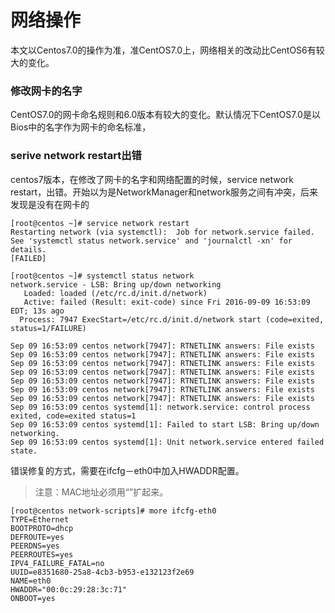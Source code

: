 # 网络操作

本文以Centos7.0的操作为准，准CentOS7.0上，网络相关的改动比CentOS6有较大的变化。

### 修改网卡的名字

CentOS7.0的网卡命名规则和6.0版本有较大的变化。默认情况下CentOS7.0是以Bios中的名字作为网卡的命名标准，

### serive network restart出错

centos7版本，在修改了网卡的名字和网络配置的时候，service network restart，出错。开始以为是NetworkManager和network服务之间有冲突，后来发现是没有在网卡的

```
[root@centos ~]# service network restart
Restarting network (via systemctl):  Job for network.service failed. See 'systemctl status network.service' and 'journalctl -xn' for details.
[FAILED]

[root@centos ~]# systemctl status network
network.service - LSB: Bring up/down networking
   Loaded: loaded (/etc/rc.d/init.d/network)
   Active: failed (Result: exit-code) since Fri 2016-09-09 16:53:09 EDT; 13s ago
  Process: 7947 ExecStart=/etc/rc.d/init.d/network start (code=exited, status=1/FAILURE)

Sep 09 16:53:09 centos network[7947]: RTNETLINK answers: File exists
Sep 09 16:53:09 centos network[7947]: RTNETLINK answers: File exists
Sep 09 16:53:09 centos network[7947]: RTNETLINK answers: File exists
Sep 09 16:53:09 centos network[7947]: RTNETLINK answers: File exists
Sep 09 16:53:09 centos network[7947]: RTNETLINK answers: File exists
Sep 09 16:53:09 centos network[7947]: RTNETLINK answers: File exists
Sep 09 16:53:09 centos network[7947]: RTNETLINK answers: File exists
Sep 09 16:53:09 centos systemd[1]: network.service: control process exited, code=exited status=1
Sep 09 16:53:09 centos systemd[1]: Failed to start LSB: Bring up/down networking.
Sep 09 16:53:09 centos systemd[1]: Unit network.service entered failed state.
```

错误修复的方式，需要在ifcfg－eth0中加入HWADDR配置。

> 注意：MAC地址必须用“”扩起来。

```
[root@centos network-scripts]# more ifcfg-eth0
TYPE=Ethernet
BOOTPROTO=dhcp
DEFROUTE=yes
PEERDNS=yes
PEERROUTES=yes
IPV4_FAILURE_FATAL=no
UUID=e8351680-25a8-4cb3-b953-e132123f2e69
NAME=eth0
HWADDR="00:0c:29:28:3c:71"
ONBOOT=yes
```

